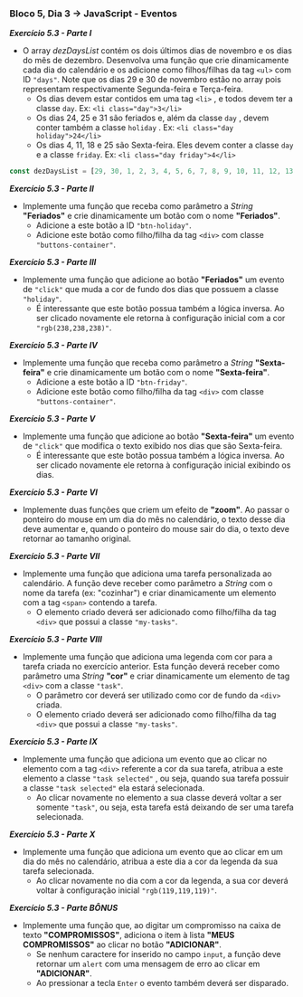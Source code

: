 ### Bloco 5, Dia 3 -> JavaScript - Eventos

_**Exercício 5.3 - Parte I**_

 - O array _dezDaysList_ contém os dois últimos dias de novembro e os dias do mês de dezembro. Desenvolva uma função que crie dinamicamente cada dia do calendário e os adicione como filhos/filhas da tag `<ul>` com ID `"days"`. Note que os dias 29 e 30 de novembro estão no array pois representam respectivamente Segunda-feira e Terça-feira.
    - Os dias devem estar contidos em uma tag `<li>` , e todos devem ter a classe `day`. Ex: `<li class="day">3</li>`
    - Os dias 24, 25 e 31 são feriados e, além da classe `day` , devem conter também a classe `holiday` . Ex: `<li class="day holiday">24</li>`
    - Os dias 4, 11, 18 e 25 são Sexta-feira. Eles devem conter a classe `day` e a classe `friday`. Ex: `<li class="day friday">4</li>`
 ```javascript
 const dezDaysList = [29, 30, 1, 2, 3, 4, 5, 6, 7, 8, 9, 10, 11, 12, 13, 14, 15, 16, 17, 18, 19, 20, 21, 22, 23, 24, 25, 26, 27, 28, 29, 30, 31];
 ```

_**Exercício 5.3 - Parte II**_

 - Implemente uma função que receba como parâmetro a _String_ **"Feriados"** e crie dinamicamente um botão com o nome **"Feriados"**.
    - Adicione a este botão a ID `"btn-holiday"`.
    - Adicione este botão como filho/filha da tag `<div>` com classe `"buttons-container"`.
 
_**Exercício 5.3 - Parte III**_

 - Implemente uma função que adicione ao botão **"Feriados"** um evento de `"click"` que muda a cor de fundo dos dias que possuem a classe `"holiday"`.
    - É interessante que este botão possua também a lógica inversa. Ao ser clicado novamente ele retorna à configuração inicial com a cor `"rgb(238,238,238)"`.

_**Exercício 5.3 - Parte IV**_

 - Implemente uma função que receba como parâmetro a _String_ **"Sexta-feira"** e crie dinamicamente um botão com o nome **"Sexta-feira"**.
    - Adicione a este botão a ID `"btn-friday"`.
    - Adicione este botão como filho/filha da tag `<div>` com classe `"buttons-container"`.

_**Exercício 5.3 - Parte V**_

 - Implemente uma função que adicione ao botão **"Sexta-feira"** um evento de `"click"` que modifica o texto exibido nos dias que são Sexta-feira.
    - É interessante que este botão possua também a lógica inversa. Ao ser clicado novamente ele retorna à configuração inicial exibindo os dias.

_**Exercício 5.3 - Parte VI**_

 - Implemente duas funções que criem um efeito de **"zoom"**. Ao passar o ponteiro do mouse em um dia do mês no calendário, o texto desse dia deve aumentar e, quando o ponteiro do mouse sair do dia, o texto deve retornar ao tamanho original.

_**Exercício 5.3 - Parte VII**_

 - Implemente uma função que adiciona uma tarefa personalizada ao calendário. A função deve receber como parâmetro a _String_ com o nome da tarefa (ex: "cozinhar") e criar dinamicamente um elemento com a tag `<span>` contendo a tarefa.
    - O elemento criado deverá ser adicionado como filho/filha da tag `<div>` que possui a classe `"my-tasks"`.


_**Exercício 5.3 - Parte VIII**_

 - Implemente uma função que adiciona uma legenda com cor para a tarefa criada no exercício anterior. Esta função deverá receber como parâmetro uma _String_ **"cor"** e criar dinamicamente um elemento de tag `<div>` com a classe `"task"`.
    - O parâmetro cor deverá ser utilizado como cor de fundo da `<div>` criada.
    - O elemento criado deverá ser adicionado como filho/filha da tag `<div>` que possui a classe `"my-tasks"`.

_**Exercício 5.3 - Parte IX**_

 - Implemente uma função que adiciona um evento que ao clicar no elemento com a tag `<div>` referente a cor da sua tarefa, atribua a este elemento a classe `"task selected"` , ou seja, quando sua tarefa possuir a classe `"task selected"` ela estará selecionada.
    - Ao clicar novamente no elemento a sua classe deverá voltar a ser somente `"task"`, ou seja, esta tarefa está deixando de ser uma tarefa selecionada.

_**Exercício 5.3 - Parte X**_

 - Implemente uma função que adiciona um evento que ao clicar em um dia do mês no calendário, atribua a este dia a cor da legenda da sua tarefa selecionada.
    - Ao clicar novamente no dia com a cor da legenda, a sua cor deverá voltar à configuração inicial `"rgb(119,119,119)"`.

_**Exercício 5.3 - Parte BÔNUS**_

 - Implemente uma função que, ao digitar um compromisso na caixa de texto **"COMPROMISSOS"**, adiciona o item à lista **"MEUS COMPROMISSOS"** ao clicar no botão **"ADICIONAR"**.
    - Se nenhum caractere for inserido no campo `input`, a função deve retornar um `alert` com uma mensagem de erro ao clicar em **"ADICIONAR"**.
    - Ao pressionar a tecla `Enter` o evento também deverá ser disparado.